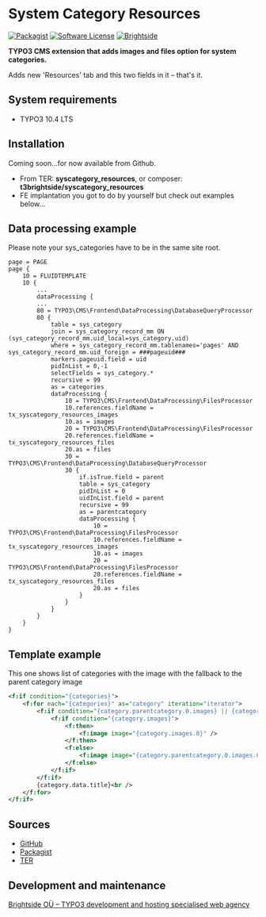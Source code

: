 # System Category Resources
[![Packagist](https://img.shields.io/packagist/v/t3brightside/syscategory_resources.svg?style=flat)](https://packagist.org/packages/t3brightside/syscategory_resources)
[![Software License](https://img.shields.io/badge/license-GPLv3-brightgreen.svg?style=flat)](LICENSE)
[![Brightside](https://img.shields.io/badge/by-t3brightside.com-orange.svg?style=flat)](https://t3brightside.com)

**TYPO3 CMS extension that adds images and files option for system categories.**

Adds new 'Resources' tab and this two fields in it – that's it.

## System requirements

- TYPO3 10.4 LTS

## Installation

Coming soon...for now available from Github.
 - From TER: **syscategory_resources**, or composer: **t3brightside/syscategory_resources**
 - FE implantation you got to do by yourself but check out examples below...

## Data processing example
Please note your sys_categories have to be in the same site root.
```typoscript
page = PAGE
page {
    10 = FLUIDTEMPLATE
    10 {
        ...
        dataProcessing {
        ...
        80 = TYPO3\CMS\Frontend\DataProcessing\DatabaseQueryProcessor
        80 {
            table = sys_category
            join = sys_category_record_mm ON (sys_category_record_mm.uid_local=sys_category.uid)
            where = sys_category_record_mm.tablenames='pages' AND sys_category_record_mm.uid_foreign = ###pageuid###
            markers.pageuid.field = uid
            pidInList = 0,-1
            selectFields = sys_category.*
            recursive = 99
            as = categories
            dataProcessing {
                10 = TYPO3\CMS\Frontend\DataProcessing\FilesProcessor
                10.references.fieldName = tx_syscategory_resources_images
                10.as = images
                20 = TYPO3\CMS\Frontend\DataProcessing\FilesProcessor
                20.references.fieldName = tx_syscategory_resources_files
                20.as = files
                30 = TYPO3\CMS\Frontend\DataProcessing\DatabaseQueryProcessor
                30 {
                    if.isTrue.field = parent
                    table = sys_category
                    pidInList = 0
                    uidInList.field = parent
                    recursive = 99
                    as = parentcategory
                    dataProcessing {
                        10 = TYPO3\CMS\Frontend\DataProcessing\FilesProcessor
                        10.references.fieldName = tx_syscategory_resources_images
                        10.as = images
                        20 = TYPO3\CMS\Frontend\DataProcessing\FilesProcessor
                        20.references.fieldName = tx_syscategory_resources_files
                        20.as = files
                    }
                }
            }
        }
    }
}  
```

## Template example
This one shows list of categories with the image with the fallback to the parent category image
```XML
<f:if condition="{categories}">
    <f:for each="{categories}" as="category" iteration="iterator">
        <f:if condition="{category.parentcategory.0.images} || {category.images}">
            <f:if condition="{category.images}">
                <f:then>
                    <f:image image="{category.images.0}" />
                </f:then>
                <f:else>
                    <f:image image="{category.parentcategory.0.images.0}" />
                </f:else>
            </f:if>
        </f:if>
        {category.data.title}<br />
    </f:for>
</f:if>
```

## Sources

-  [GitHub][a47ab545]
-  [Packagist][40819ab1]
-  [TER][15e0f507]

  [a47ab545]: https://github.com/t3brightside/syscategory_resources "GitHub"
  [40819ab1]: https://packagist.org/packages/t3brightside/syscategory_resources "Packagist"
  [15e0f507]: https://extensions.typo3.org/extension/syscategory_resources/ "Typo3 Extension Repository"

Development and maintenance
---------------------------

[Brightside OÜ – TYPO3 development and hosting specialised web agency][ab26eed2]

  [ab26eed2]: https://t3brightside.com/ "TYPO3 development and hosting specialised web agency"
